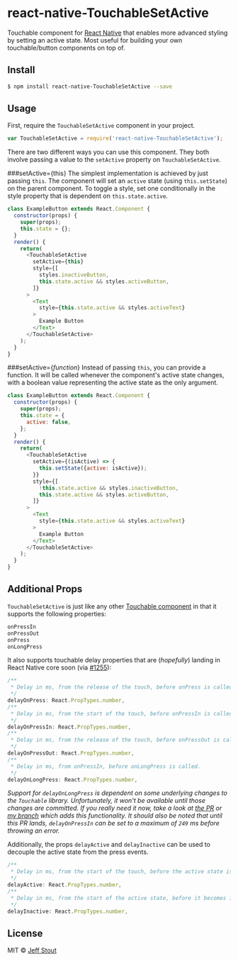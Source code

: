 # react-native-TouchableSetActive
Touchable component for [React Native](https://github.com/facebook/react-native) that enables more advanced styling by setting an active state. Most useful for building your own touchable/button components on top of.

## Install
```sh
$ npm install react-native-TouchableSetActive --save
```

## Usage
First, require the `TouchableSetActive` component in your project.
```javascript
var TouchableSetActive = require('react-native-TouchableSetActive');
```

There are two different ways you can use this component. They both involve passing a value to the `setActive` property on `TouchableSetActive`.

###setActive={this}
The simplest implementation is achieved by just passing `this`. The component will set an `active` state (using `this.setState`) on the parent component. To toggle a style, set one conditionally in the style property that is dependent on `this.state.active`.

```javascript
class ExampleButton extends React.Component {
  constructor(props) {
    super(props);
    this.state = {};
  }
  render() {
    return(
      <TouchableSetActive
        setActive={this}
        style={[
          styles.inactiveButton,
          this.state.active && styles.activeButton,
        ]}
      >
        <Text
          style={this.state.active && styles.activeText}
        >
          Example Button
        </Text>
      </TouchableSetActive>
    );
  }
}
```

###setActive={*function*}
Instead of passing `this`, you can provide a function. It will be called whenever the component's active state changes, with a boolean value representing the active state as the only argument.
```javascript
class ExampleButton extends React.Component {
  constructor(props) {
    super(props);
    this.state = {
      active: false,
    };
  }
  render() {
    return(
      <TouchableSetActive
        setActive={(isActive) => {
          this.setState({active: isActive});
        }}
        style={[
          !this.state.active && styles.inactiveButton,
          this.state.active && styles.activeButton,
        ]}
      >
        <Text
          style={this.state.active && styles.activeText}
        >
          Example Button
        </Text>
      </TouchableSetActive>
    );
  }
}
```

## Additional Props
`TouchableSetActive` is just like any other [Touchable component](https://facebook.github.io/react-native/docs/touchablewithoutfeedback.html) in that it supports the following properties:
```javascript
onPressIn
onPressOut
onPress
onLongPress
```

It also supports touchable delay properties that are (*hopefully*) landing in React Native core soon (via [\#1255](https://github.com/facebook/react-native/pull/1255)):
```javascript
/**
 * Delay in ms, from the release of the touch, before onPress is called.
 */
delayOnPress: React.PropTypes.number,
/**
 * Delay in ms, from the start of the touch, before onPressIn is called.
 */
delayOnPressIn: React.PropTypes.number,
/**
 * Delay in ms, from the release of the touch, before onPressOut is called.
 */
delayOnPressOut: React.PropTypes.number,
/**
 * Delay in ms, from onPressIn, before onLongPress is called.
 */
delayOnLongPress: React.PropTypes.number,
```
*Support for `delayOnLongPress` is dependent on some underlying changes to the `Touchable` library. Unfortunately, it won't be available until those changes are committed. If you really need it now, take a look at [the PR](https://github.com/facebook/react-native/pull/1255) or [my branch](https://github.com/jmstout/react-native/tree/touchable-custom-delays) which adds this functionality. It should also be noted that until this PR lands, `delayOnPressIn` can be set to a maximum of `249` ms before throwing an error.*

Additionally, the props `delayActive` and `delayInactive` can be used to decouple the active state from the press events.
```javascript
/**
 * Delay in ms, from the start of the touch, before the active state is shown.
 */
delayActive: React.PropTypes.number,
/**
 * Delay in ms, from the start of the active state, before it becomes inactive.
 */
delayInactive: React.PropTypes.number,
```

## License
MIT © [Jeff Stout](http://jmstout.com)